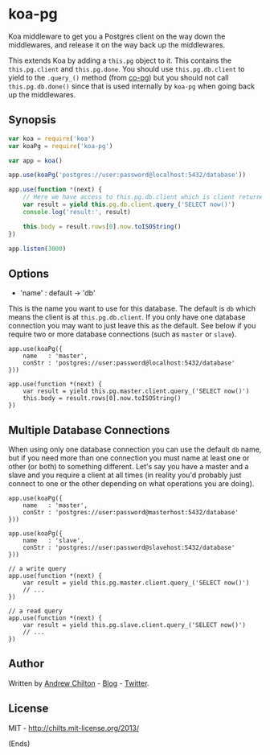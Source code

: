 # koa-pg #

Koa middleware to get you a Postgres client on the way down the middlewares, and release it on the way back up the
middlewares.

This extends Koa by adding a `this.pg` object to it. This contains the `this.pg.client` and `this.pg.done`. You should
use `this.pg.db.client` to yield to the `.query_()` method (from [co-pg](https://npmjs.org/package/co-pg)) but you should
not call `this.pg.db.done()` since that is used internally by `koa-pg` when going back up the middlewares.

## Synopsis ##

```js
var koa = require('koa')
var koaPg = require('koa-pg')

var app = koa()

app.use(koaPg('postgres://user:password@localhost:5432/database'))

app.use(function *(next) {
    // Here we have access to this.pg.db.client which is client returned from pg.connect().
    var result = yield this.pg.db.client.query_('SELECT now()')
    console.log('result:', result)

    this.body = result.rows[0].now.toISOString()
})

app.listen(3000)
```

## Options ##

* 'name' : default -> 'db'

This is the name you want to use for this database. The default is `db` which means the client is
at `this.pg.db.client`. If you only have one database connection you may want to just leave this as
the default. See below if you require two or more database connections (such as `master` or `slave`).

```
app.use(koaPg({
    name   : 'master',
    conStr : 'postgres://user:password@localhost:5432/database'
}))

app.use(function *(next) {
    var result = yield this.pg.master.client.query_('SELECT now()')
    this.body = result.rows[0].now.toISOString()
})
```

## Multiple Database Connections ##

When using only one database connection you can use the default `db` name, but if you need more than one
connection you must name at least one or other (or both) to something different. Let's say you have a master
and a slave and you require a client at all times (in reality you'd probably just connect to one or the other
depending on what operations you are doing).

```
app.use(koaPg({
    name   : 'master',
    conStr : 'postgres://user:password@masterhost:5432/database'
}))

app.use(koaPg({
    name   : 'slave',
    conStr : 'postgres://user:password@slavehost:5432/database'
}))

// a write query
app.use(function *(next) {
    var result = yield this.pg.master.client.query_('SELECT now()')
    // ...
})

// a read query
app.use(function *(next) {
    var result = yield this.pg.slave.client.query_('SELECT now()')
    // ...
})
```

## Author ##

Written by [Andrew Chilton](http://chilts.org/) - [Blog](http://chilts.org/blog/) -
[Twitter](https://twitter.com/andychilton).

## License ##

MIT - http://chilts.mit-license.org/2013/

(Ends)
